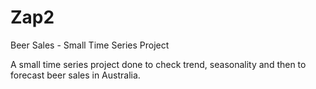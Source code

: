 Zap2
====

Beer Sales - Small Time Series Project

A small time series project done to check trend, seasonality and then to forecast beer sales in Australia. 
